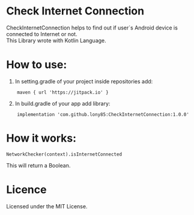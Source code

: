 # Check Internet Connection
CheckInternetConnection helps to find out if user`s Android device is connected to Internet or not. 
<br>
This Library wrote with Kotlin Language.
</br>
# How to use:
1. In setting.gradle of your project inside repositories add:
```
    maven { url 'https://jitpack.io' }
```
2. In build.gradle of your app add library:
```
    implementation 'com.github.lony85:CheckInternetConnection:1.0.0'

```

# How it works:
```
NetworkChecker(context).isInternetConnected
```
This will return a Boolean.


# Licence
Licensed under the MIT License.
